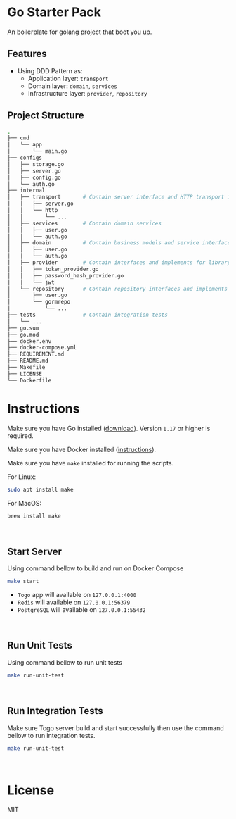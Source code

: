 # Go Starter Pack

An boilerplate for golang project that boot you up.

## Features

- Using DDD Pattern as:
  - Application layer: `transport`
  - Domain layer: `domain`, `services`
  - Infrastructure layer: `provider`, `repository`

## Project Structure

```sh
.
├── cmd
│   └── app
│       └── main.go
├── configs
│   ├── storage.go
│   ├── server.go
│   ├── config.go
│   └── auth.go
├── internal
│   ├── transport       # Contain server interface and HTTP transport implement
│   │   ├── server.go
│   │   └── http
│   │       └── ...
│   ├── services        # Contain domain services
│   │   ├── user.go
│   │   └── auth.go
│   ├── domain          # Contain business models and service interfaces
│   │   ├── user.go
│   │   └── auth.go
│   ├── provider        # Contain interfaces and implements for library provider
│   │   ├── token_provider.go
│   │   ├── password_hash_provider.go
│   │   └── jwt
│   └── repository      # Contain repository interfaces and implements
│       ├── user.go
│       └── gormrepo
│           └── ...
├── tests               # Contain integration tests
│   └── ...
├── go.sum
├── go.mod
├── docker.env
├── docker-compose.yml
├── REQUIREMENT.md
├── README.md
├── Makefile
├── LICENSE
└── Dockerfile
```

# Instructions

Make sure you have Go installed ([download](https://go.dev/dl/)). Version `1.17` or higher is required.

Make sure you have Docker installed ([instructions](https://docs.docker.com/engine/install/)).

Make sure you have `make` installed for running the scripts.

For Linux:

```sh
sudo apt install make
```

For MacOS:

```sh
brew install make
```

<br/>

## Start Server

Using command bellow to build and run on Docker Compose

```sh
make start
```
- `Togo` app will available on `127.0.0.1:4000`
- `Redis` will available on `127.0.0.1:56379`
- `PostgreSQL` will available on `127.0.0.1:55432`

<br/>

## Run Unit Tests

Using command bellow to run unit tests

```sh
make run-unit-test
```

<br/>

## Run Integration Tests

Make sure Togo server build and start successfully then use the command bellow to run integration tests.

```sh
make run-unit-test
```

<br/>

# License

MIT